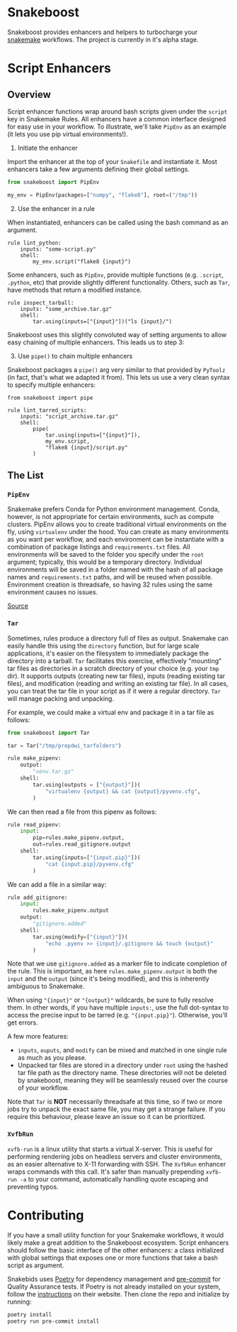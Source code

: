 # Snakeboost

Snakeboost provides enhancers and helpers to turbocharge your [snakemake](https://snakemake.readthedocs.io/en/stable/) workflows.
The project is currently in it's alpha stage.

# Script Enhancers

## Overview

Script enhancer functions wrap around bash scripts given under the `script` key in Snakemake Rules.
All enhancers have a common interface designed for easy use in your workflow.
To illustrate, we'll take `PipEnv` as an example (it lets you use pip virtual environments!).

1. Initiate the enhancer

Import the enhancer at the top of your `Snakefile` and instantiate it.
Most enhancers take a few arguments defining their global settings.

```python
from snakeboost import PipEnv

my_env = PipEnv(packages=["numpy", "flake8"], root=("/tmp"))
```

2. Use the enhancer in a rule

When instantiated, enhancers can be called using the bash command as an argument.

```
rule lint_python:
    inputs: "some-script.py"
    shell:
        my_env.script("flake8 {input}")
```

Some enhancers, such as `PipEnv`, provide multiple functions (e.g. `.script`, `.python`, etc) that provide slightly different functionality.
Others, such as `Tar`, have methods that return a modified instance.

```
rule inspect_tarball:
    inputs: "some_archive.tar.gz"
    shell:
        tar.using(inputs=["{input}"])("ls {input}/")
```

Snakeboost uses this slightly convoluted way of setting arguments to allow easy chaining of multiple enhancers.
This leads us to step 3:

3. Use `pipe()` to chain multiple enhancers

Snakeboost packages a `pipe()` arg very similar to that provided by `PyToolz` (in fact, that's what we adapted it from).
This lets us use a very clean syntax to specify multiple enhancers:

```
from snakeboost import pipe

rule lint_tarred_scripts:
    inputs: "script_archive.tar.gz"
    shell:
        pipe(
            tar.using(inputs=["{input}"]),
            my_env.script,
            "flake8 {input}/script.py"
        )
```

## The List

### `PipEnv`

Snakemake prefers Conda for Python environment management.
Conda, however, is not appropriate for certain environments, such as compute clusters.
PipEnv allows you to create traditional virtual environments on the fly, using `virtualenv` under the hood.
You can create as many environments as you want per workflow, and each environment can be instantiate with a combination of package listings and `requirements.txt` files.
All environments will be saved to the folder you specify under the `root` argument; typically, this would be a temporary directory.
Individual environments will be saved in a folder named with the hash of all package names and `requirements.txt` paths, and will be reused when possible.
Environment creation is threadsafe, so having 32 rules using the same environment causes no issues.

[Source](snakeboost/pipenv.py)

### `Tar`

Sometimes, rules produce a directory full of files as output.
Snakemake can easily handle this using the `directory` function, but for large scale applications, it's easier on the filesystem to immediately package the directory into a tarball.
`Tar` facilitates this exercise, effectively "mounting" tar files as directories in a scratch directory of your choice (e.g. your `tmp` dir).
It supports outputs (creating new tar files), inputs (reading existing tar files), and modification (reading and writing an existing tar file).
In all cases, you can treat the tar file in your script as if it were a regular directory.
`Tar` will manage packing and unpacking.

For example, we could make a virtual env and package it in a tar file as follows:

```python
from snakeboost import Tar

tar = Tar("/tmp/prepdwi_tarfolders")

rule make_pipenv:
    output:
        "venv.tar.gz"
    shell:
        tar.using(outputs = ["{output}"])(
            "virtualenv {output} && cat {output}/pyvenv.cfg",
        )
```

We can then read a file from this pipenv as follows:

```python
rule read_pipenv:
    input:
        pip=rules.make_pipenv.output,
        out=rules.read_gitignore.output
    shell:
        tar.using(inputs=["{input.pip}"])(
            "cat {input.pip}/pyvenv.cfg"
        )
```

We can add a file in a similar way:

```python
rule add_gitignore:
    input:
        rules.make_pipenv.output
    output:
        "gitignore.added"
    shell:
        tar.using(modify=["{input}"])(
            "echo .pyenv >> {input}/.gitignore && touch {output}"
        )
```

Note that we use `gitignore.added` as a marker file to indicate completion of the rule.
This is important, as here `rules.make_pipenv.output` is both the `input` and the `output` (since it's being modified), and this is inherently ambiguous to Snakemake.

When using `"{input}"` or `"{output}"` wildcards, be sure to fully resolve them.
In other words, if you have multiple `inputs:`, use the full dot-syntax to access the precise input to be tarred (e.g. `"{input.pip}"`).
Otherwise, you'll get errors.

A few more features:
* `inputs`, `ouputs`, and `modify` can be mixed and matched in one single rule as much as you please.
* Unpacked tar files are stored in a directory under `root` using the hashed tar file path as the directory name.
  These directories will not be deleted by snakeboost, meaning they will be seamlessly reused over the course of your workflow.

Note that `Tar` is **NOT** necessarily threadsafe at this time, so if two or more jobs try to unpack the exact same file, you may get a strange failure.
If you require this behaviour, please leave an issue so it can be prioritized.

### `XvfbRun`

`xvfb-run` is a linux utility that starts a virtual X-server.
This is useful for performing rendering jobs on headless servers and cluster environments, as an easier alternative to X-11 forwarding with SSH.
The `XvfbRun` enhancer wraps commands with this call.
It's safer than manually prepending `xvfb-run -a` to your command, automatically handling quote escaping and preventing typos.

# Contributing

If you have a small utility function for your Snakemake workflows, it would likely make a great addition to the Snakeboost ecosystem.
Script enhancers should follow the basic interface of the other enhancers: a class initialized with global settings that exposes one or more functions that take a bash script as argument.

Snakebids uses [Poetry](https://python-poetry.org/) for dependency management and [pre-commit](https://pre-commit.com/) for Quality Assurance tests.
If Poetry is not already installed on your system, follow the [instructions](https://python-poetry.org/docs/master/) on their website.
Then clone the repo and initialize by running:

```bash
poetry install
poetry run pre-commit install
```

